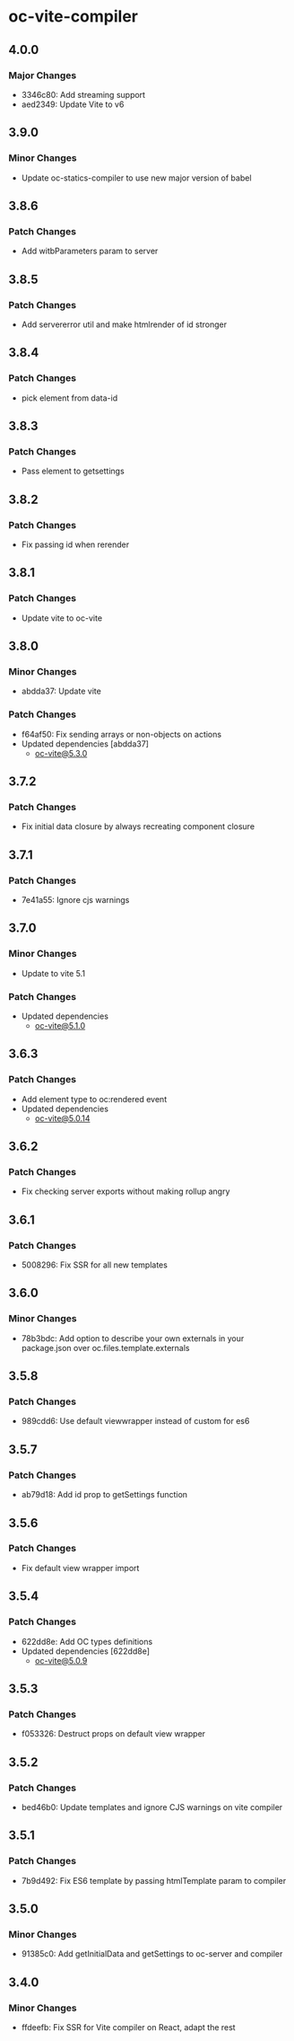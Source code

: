 # oc-vite-compiler

## 4.0.0

### Major Changes

- 3346c80: Add streaming support
- aed2349: Update Vite to v6

## 3.9.0

### Minor Changes

- Update oc-statics-compiler to use new major version of babel

## 3.8.6

### Patch Changes

- Add witbParameters param to server

## 3.8.5

### Patch Changes

- Add servererror util and make htmlrender of id stronger

## 3.8.4

### Patch Changes

- pick element from data-id

## 3.8.3

### Patch Changes

- Pass element to getsettings

## 3.8.2

### Patch Changes

- Fix passing id when rerender

## 3.8.1

### Patch Changes

- Update vite to oc-vite

## 3.8.0

### Minor Changes

- abdda37: Update vite

### Patch Changes

- f64af50: Fix sending arrays or non-objects on actions
- Updated dependencies [abdda37]
  - oc-vite@5.3.0

## 3.7.2

### Patch Changes

- Fix initial data closure by always recreating component closure

## 3.7.1

### Patch Changes

- 7e41a55: Ignore cjs warnings

## 3.7.0

### Minor Changes

- Update to vite 5.1

### Patch Changes

- Updated dependencies
  - oc-vite@5.1.0

## 3.6.3

### Patch Changes

- Add element type to oc:rendered event
- Updated dependencies
  - oc-vite@5.0.14

## 3.6.2

### Patch Changes

- Fix checking server exports without making rollup angry

## 3.6.1

### Patch Changes

- 5008296: Fix SSR for all new templates

## 3.6.0

### Minor Changes

- 78b3bdc: Add option to describe your own externals in your package.json over oc.files.template.externals

## 3.5.8

### Patch Changes

- 989cdd6: Use default viewwrapper instead of custom for es6

## 3.5.7

### Patch Changes

- ab79d18: Add id prop to getSettings function

## 3.5.6

### Patch Changes

- Fix default view wrapper import

## 3.5.4

### Patch Changes

- 622dd8e: Add OC types definitions
- Updated dependencies [622dd8e]
  - oc-vite@5.0.9

## 3.5.3

### Patch Changes

- f053326: Destruct props on default view wrapper

## 3.5.2

### Patch Changes

- bed46b0: Update templates and ignore CJS warnings on vite compiler

## 3.5.1

### Patch Changes

- 7b9d492: Fix ES6 template by passing htmlTemplate param to compiler

## 3.5.0

### Minor Changes

- 91385c0: Add getInitialData and getSettings to oc-server and compiler

## 3.4.0

### Minor Changes

- ffdeefb: Fix SSR for Vite compiler on React, adapt the rest
